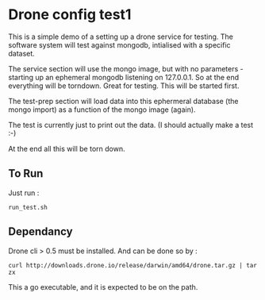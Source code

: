 Drone config test1
=================

This is a simple demo of a setting up a drone service for testing. The software
system will test against mongodb, intialised with a specific dataset.

The service section will use the mongo image, but with no parameters - starting
up an ephemeral mongodb listening on 127.0.0.1. So at the end everything will be
torndown. Great for testing. This will be started first.

The test-prep section will load data into this ephermeral database (the mongo import)
as a function of the mongo image (again).

The test is currently just to print out the data. (I should actually
make a test :-)

At the end all this will be torn down.

To Run
------

Just run :

```
run_test.sh
```

Dependancy
-----------

Drone cli > 0.5 must be installed. And can be done so by :

```
curl http://downloads.drone.io/release/darwin/amd64/drone.tar.gz | tar zx
```

This a go executable, and it is expected to be on the path.
